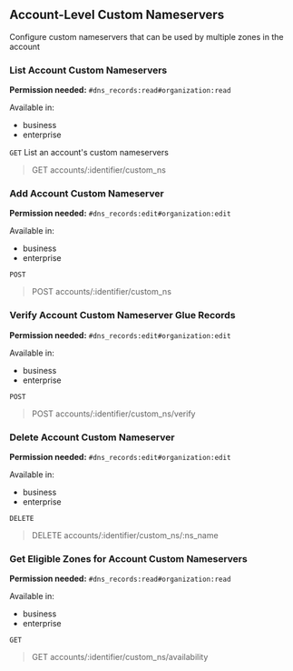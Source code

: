 ## Account-Level Custom Nameservers

Configure custom nameservers that can be used by multiple zones in the account

### List Account Custom Nameservers

**Permission needed:** `#dns_records:read#organization:read`

Available in:

* business
* enterprise

`GET` List an account's custom nameservers

> GET accounts/:identifier/custom_ns


### Add Account Custom Nameserver

**Permission needed:** `#dns_records:edit#organization:edit`

Available in:

* business
* enterprise

`POST` 

> POST accounts/:identifier/custom_ns


### Verify Account Custom Nameserver Glue Records

**Permission needed:** `#dns_records:edit#organization:edit`

Available in:

* business
* enterprise

`POST` 

> POST accounts/:identifier/custom_ns/verify


### Delete Account Custom Nameserver

**Permission needed:** `#dns_records:edit#organization:edit`

Available in:

* business
* enterprise

`DELETE` 

> DELETE accounts/:identifier/custom_ns/:ns_name


### Get Eligible Zones for Account Custom Nameservers

**Permission needed:** `#dns_records:read#organization:read`

Available in:

* business
* enterprise

`GET` 

> GET accounts/:identifier/custom_ns/availability


